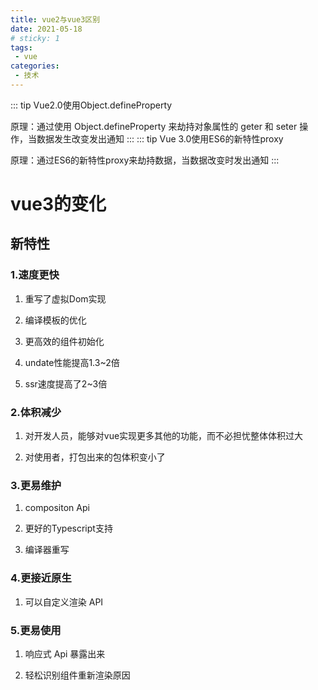 ```yaml
---
title: vue2与vue3区别
date: 2021-05-18
# sticky: 1
tags:
 - vue
categories: 
 - 技术
---
```

::: tip Vue2.0使用Object.defineProperty

原理：通过使用 Object.defineProperty 来劫持对象属性的 geter 和 seter 操作，当数据发生改变发出通知
:::
::: tip Vue 3.0使用ES6的新特性proxy

原理：通过ES6的新特性proxy来劫持数据，当数据改变时发出通知
:::
# vue3的变化
## 新特性
### 1.速度更快
1. 重写了虚拟Dom实现

2. 编译模板的优化

3. 更高效的组件初始化

4. undate性能提高1.3~2倍

5. ssr速度提高了2~3倍
### 2.体积减少
1. 对开发人员，能够对vue实现更多其他的功能，而不必担忧整体体积过大

2. 对使用者，打包出来的包体积变小了
### 3.更易维护
1. compositon Api

2. 更好的Typescript支持

3. 编译器重写
### 4.更接近原生
1. 可以自定义渲染 API

### 5.更易使用
1. 响应式 Api 暴露出来

2. 轻松识别组件重新渲染原因
